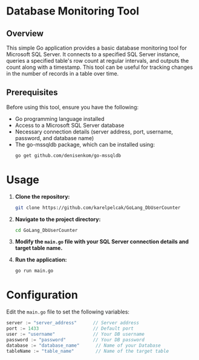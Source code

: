 # Database Monitoring Tool

## Overview

This simple Go application provides a basic database monitoring tool for Microsoft SQL Server. It connects to a specified SQL Server instance, queries a specified table's row count at regular intervals, and outputs the count along with a timestamp. This tool can be useful for tracking changes in the number of records in a table over time.

## Prerequisites

Before using this tool, ensure you have the following:

- Go programming language installed
- Access to a Microsoft SQL Server database
- Necessary connection details (server address, port, username, password, and database name)
- The go-mssqldb package, which can be installed using:
  ```bash
  go get github.com/denisenkom/go-mssqldb
# Usage

1. **Clone the repository:**

    ```bash
    git clone https://github.com/karelpelcak/GoLang_DbUserCounter
    ```

2. **Navigate to the project directory:**

    ```bash
    cd GoLang_DbUserCounter
    ```

3. **Modify the `main.go` file with your SQL Server connection details and target table name.**

4. **Run the application:**

    ```bash
    go run main.go
    ```

# Configuration

Edit the `main.go` file to set the following variables:

```go
server := "server_address"      // Server address
port := 1433                    // Default port
user := "username"              // Your DB username
password := "password"          // Your DB password
database := "database_name"      // Name of your Database
tableName := "table_name"        // Name of the target table
